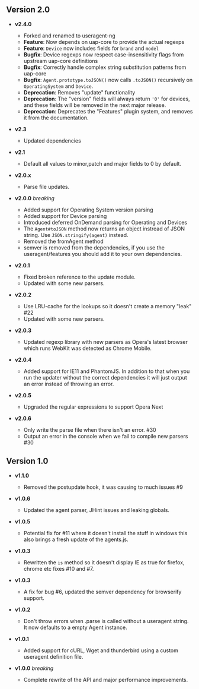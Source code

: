 ## Version 2.0

- **v2.4.0**

  - Forked and renamed to useragent-ng
  - **Feature**: Now depends on uap-core to provide the actual regexps
  - **Feature**: `Device` now includes fields for `brand` and `model`
  - **Bugfix**: Device regexps now respect case-insensitivity flags from upstream uap-core definitions
  - **Bugfix**: Correctly handle complex string substitution patterns from uap-core
  - **Bugfix**: `Agent.prototype.toJSON()` now calls `.toJSON()` recursively on `OperatingSystem` and `Device`.
  - **Deprecation**: Removes "update" functionality
  - **Deprecation**: The "version" fields will always return `'0'` for devices, and these fields will be removed in the next major release.
  - **Deprecation**: Deprecates the "Features" plugin system, and removes it from the documentation.

- **v2.3**

  - Updated dependencies

- **v2.1**

  - Default all values to minor,patch and major fields to 0 by default.

- **v2.0.x**

  - Parse file updates.

- **v2.0.0** _breaking_

  - Added support for Operating System version parsing
  - Added support for Device parsing
  - Introduced deferred OnDemand parsing for Operating and Devices
  - The `Agent#toJSON` method now returns an object instread of JSON string. Use
    `JSON.stringify(agent)` instead.
  - Removed the fromAgent method
  - semver is removed from the dependencies, if you use the useragent/features
    you should add it to your own dependencies.

- **v2.0.1**

  - Fixed broken reference to the update module.
  - Updated with some new parsers.

- **v2.0.2**

  - Use LRU-cache for the lookups so it doesn't create a memory "leak" #22
  - Updated with some new parsers.

- **v2.0.3**

  - Updated regexp library with new parsers as Opera's latest browser which runs
    WebKit was detected as Chrome Mobile.

- **v2.0.4**

  - Added support for IE11 and PhantomJS. In addition to that when you run the
    updater without the correct dependencies it will just output an error
    instead of throwing an error.

- **v2.0.5**

  - Upgraded the regular expressions to support Opera Next

- **v2.0.6**
  - Only write the parse file when there isn't an error. #30
  - Output an error in the console when we fail to compile new parsers #30

## Version 1.0

- **v1.1.0**

  - Removed the postupdate hook, it was causing to much issues #9

- **v1.0.6**

  - Updated the agent parser, JHint issues and leaking globals.

- **v1.0.5**

  - Potential fix for #11 where it doesn't install the stuff in windows this also
    brings a fresh update of the agents.js.

- **v1.0.3**

  - Rewritten the `is` method so it doesn't display IE as true for firefox, chrome
    etc fixes #10 and #7.

- **v1.0.3**

  - A fix for bug #6, updated the semver dependency for browserify support.

- **v1.0.2**

  - Don't throw errors when .parse is called without a useragent string. It now
    defaults to a empty Agent instance.

- **v1.0.1**

  - Added support for cURL, Wget and thunderbird using a custom useragent
    definition file.

- **v1.0.0** _breaking_
  - Complete rewrite of the API and major performance improvements.

